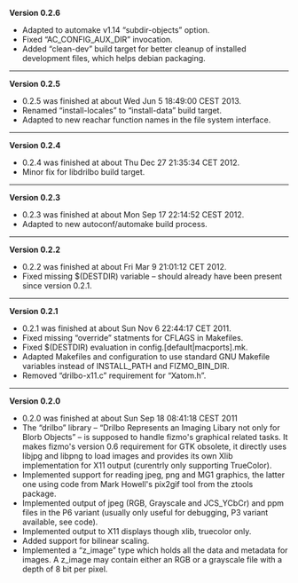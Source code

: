


   **Version 0.2.6**

 - Adapted to automake v1.14 “subdir-objects” option.
 - Fixed “AC_CONFIG_AUX_DIR” invocation.
 - Added “clean-dev” build target for better cleanup of installed development files, which helps debian packaging.

---


   **Version 0.2.5**

 - 0.2.5 was finished at about Wed Jun 5 18:49:00 CEST 2013.
 - Renamed “install-locales” to “install-data” build target.
 - Adapted to new reachar function names in the file system interface.

---


   **Version 0.2.4**

 - 0.2.4 was finished at about Thu Dec 27 21:35:34 CET 2012.
 - Minor fix for libdrilbo build target.

---


   **Version 0.2.3**

 - 0.2.3 was finished at about Mon Sep 17 22:14:52 CEST 2012.
 - Adapted to new autoconf/automake build process.

---


   **Version 0.2.2**

 - 0.2.2 was finished at about Fri Mar 9 21:01:12 CET 2012.
 - Fixed missing $(DESTDIR) variable – should already have been present since version 0.2.1.

---


   **Version 0.2.1**

 - 0.2.1 was finished at about Sun Nov 6 22:44:17 CET 2011.
 - Fixed missing “override” statments for CFLAGS in Makefiles.
 - Fixed $(DESTDIR) evaluation in config.[default|macports].mk.
 - Adapted Makefiles and configuration to use standard GNU Makefile variables instead of INSTALL_PATH and FIZMO_BIN_DIR.
 - Removed “drilbo-x11.c” requirement for “Xatom.h”.

---


   **Version 0.2.0**

 - 0.2.0 was finished at about Sun Sep 18 08:41:18 CEST 2011
 - The “drilbo” library – “Drilbo Represents an Imaging Libary not only for Blorb Objects” – is supposed to handle fizmo's graphical related tasks. It makes fizmo's version 0.6 requirement for GTK obsolete, it directly uses libjpg and libpng to load images and provides its own Xlib implementation for X11 output (curentrly only supporting TrueColor).
 - Implemented support for reading jpeg, png and MG1 graphics, the latter one using code from Mark Howell's pix2gif tool from the ztools package.
 - Implemented output of jpeg (RGB, Grayscale and JCS_YCbCr) and ppm files in the P6 variant (usually only useful for debugging, P3 variant available, see code).
 - Implemented output to X11 displays though xlib, truecolor only.
 - Added support for bilinear scaling.
 - Implemented a “z_image” type which holds all the data and metadata for images. A z_image may contain either an RGB or a grayscale file with a depth of 8 bit per pixel.


